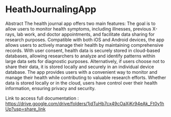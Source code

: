 # HeathJournalingApp
Abstract
The health journal app offers two main features: The goal is to allow users to monitor health symptoms, including illnesses, previous X-rays, lab work, and doctor appointments, and facilitate data sharing for research purposes. Compatible with both iOS and Android devices, the app allows users to actively manage their health by maintaining comprehensive records. With user consent, health data is securely stored in cloud-based databases, allowing researchers to analyze and identify patterns within large data sets for diagnostic purposes. Alternatively, if users choose not to share their data, it is stored locally and securely in an individual device database. The app provides users with a convenient way to monitor and manage their health while contributing to valuable research efforts. Whether data is stored locally or in the cloud, users have control over their health information, ensuring privacy and security.


Link to access full documentation : https://drive.google.com/drive/folders/1jdTuHb7cx49cOaXjKr94eAk_Ft0y1hUp?usp=share_link
